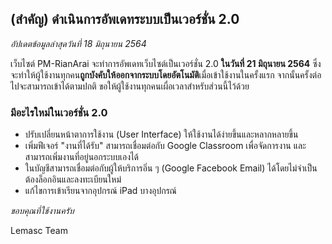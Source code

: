 ## (สำคัญ) ดำเนินการอัพเดทระบบเป็นเวอร์ชั่น 2.0

*อัปเดตข้อมูลล่าสุดวันที่ 18 มิถุนายน 2564*

เว็บไซต์ PM-RianArai จะทำการอัพเดทเว็บไซต์เป็นเวอร์ชั่น 2.0 **ในวันที่ 21 มิถุนายน 2564** ซึ่งจะทำให้ผู้ใช้งานทุกคน**ถูกบังคับให้ออกจากระบบโดยอัตโนมัติ**เมื่อเข้าใช้งานในครั้งแรก
จากนั้นครั้งต่อไปจะสามารถเข้าได้ตามปกติ ขอให้ผู้ใช้งานทุกคนเผื่อเวลาสำหรับส่วนนี้ไว้ด้วย

### มีอะไรใหม่ในเวอร์ชั่น 2.0
* ปรับเปลี่ยนหน้าตาการใช้งาน (User Interface) ให้ใช้งานได้ง่ายขึ้นและหลากหลายขึ้น
* เพิ่มฟีเจอร์ "งานที่ได้รับ" สามารถเชื่อมต่อกับ Google Classroom เพื่อจัดการงาน และสามารถเพิ่มงานที่อยู่นอกระบบเองได้
* ในบัญชีสามารถเชื่อมต่อกับผู้ให้บริการอิ่น ๆ (Google Facebook Email) ได้โดยไม่จำเป็นต้องล็อกอินและลงทะเบียนใหม่
* แก้ไขการเข้าเรียนจากอุปกรณ์ iPad บางอุปกรณ์

*ขอบคุณที่ใช้งานครับ*

Lemasc Team
